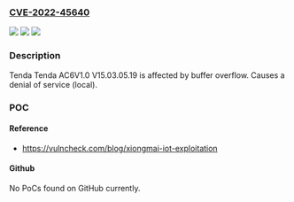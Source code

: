 ### [CVE-2022-45640](https://cve.mitre.org/cgi-bin/cvename.cgi?name=CVE-2022-45640)
![](https://img.shields.io/static/v1?label=Product&message=n%2Fa&color=blue)
![](https://img.shields.io/static/v1?label=Version&message=n%2Fa&color=blue)
![](https://img.shields.io/static/v1?label=Vulnerability&message=n%2Fa&color=brighgreen)

### Description

Tenda Tenda AC6V1.0 V15.03.05.19 is affected by buffer overflow. Causes a denial of service (local).

### POC

#### Reference
- https://vulncheck.com/blog/xiongmai-iot-exploitation

#### Github
No PoCs found on GitHub currently.

